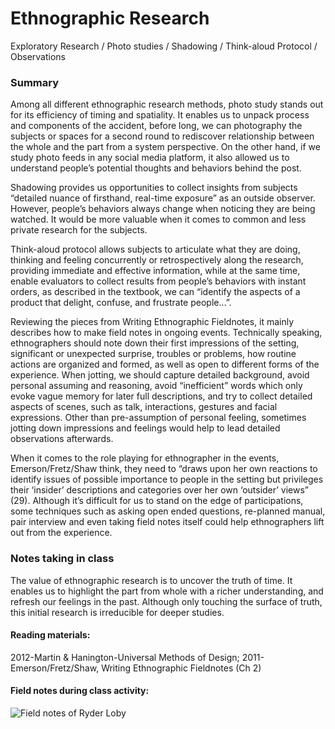 # Ethnographic Research

Exploratory Research / Photo studies / Shadowing / Think-aloud Protocol / Observations

### Summary

Among all different ethnographic research methods, photo study stands out for its efficiency of timing and spatiality. It enables us to unpack process and components of the accident, before long, we can photography the subjects or spaces for a second round to rediscover relationship between the whole and the part from a system perspective. On the other hand, if we study photo feeds in any social media platform, it also allowed us to understand people’s potential thoughts and behaviors behind the post.

Shadowing provides us opportunities to collect insights from subjects “detailed nuance of firsthand, real-time exposure” as an outside observer. However, people’s behaviors always change when noticing they are being watched. It would be more valuable when it comes to common and less private research for the subjects.

Think-aloud protocol allows subjects to articulate what they are doing, thinking and feeling concurrently or retrospectively along the research, providing immediate and effective information, while at the same time, enable evaluators to collect results from people’s behaviors with instant orders, as described in the textbook, we can “identify the aspects of a product that delight, confuse, and frustrate people…”.

Reviewing the pieces from Writing Ethnographic Fieldnotes, it mainly describes how to make field notes in ongoing events. Technically speaking, ethnographers should note down their first impressions of the setting, significant or unexpected surprise, troubles or problems, how routine actions are organized and formed, as well as open to different forms of the experience. When jotting, we should capture detailed background, avoid personal assuming and reasoning, avoid “inefficient” words which only evoke vague memory for later full descriptions, and try to collect detailed aspects of scenes, such as talk, interactions, gestures and facial expressions. Other than pre-assumption of personal feeling, sometimes jotting down impressions and feelings would help to lead detailed observations afterwards.

When it comes to the role playing for ethnographer in the events, Emerson/Fretz/Shaw think, they need to “draws upon her own reactions to identify issues of possible importance to people in the setting but privileges their ‘insider’ descriptions and categories over her own ‘outsider’ views” (29). Although it’s difficult for us to stand on the edge of participations, some techniques such as asking open ended questions, re-planned manual, pair interview and even taking field notes itself could help ethnographers lift out from the experience.

### Notes taking in class

The value of ethnographic research is to uncover the truth of time. It enables us to highlight the part from whole with a richer understanding, and refresh our feelings in the past. Although only touching the surface of truth, this initial research is irreducible for deeper studies.

#### Reading materials:

2012-Martin & Hanington-Universal Methods of Design;
2011- Emerson/Fretz/Shaw, Writing Ethnographic Fieldnotes (Ch 2)

#### Field notes during class activity:
![Field notes of Ryder Loby](https://raw.githubusercontent.com/JialingJia/Research-Methods-for-Design/master/images/Field%20notes%20of%20Ryder%20Loby.jpg)
